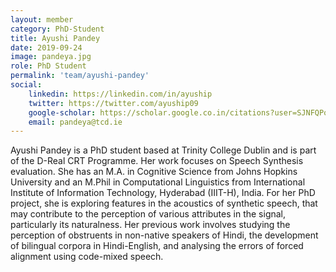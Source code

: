 ```yaml
---
layout: member
category: PhD-Student
title: Ayushi Pandey
date: 2019-09-24
image: pandeya.jpg
role: PhD Student
permalink: 'team/ayushi-pandey'
social:
    linkedin: https://linkedin.com/in/ayuship
    twitter: https://twitter.com/ayuship09
    google-scholar: https://scholar.google.co.in/citations?user=SJNFQPoAAAAJ&hl=en
    email: pandeya@tcd.ie
---
```



Ayushi Pandey is a PhD student based at Trinity College Dublin and is part of
the D-Real CRT Programme. Her work focuses on Speech Synthesis evaluation. She
has an M.A. in Cognitive Science from Johns Hopkins University and an M.Phil in
Computational Linguistics from International Institute of Information
Technology, Hyderabad (IIIT-H), India. For her PhD project, she is exploring features
in the acoustics of synthetic speech, that may contribute to the perception of
various attributes in the signal, particularly its naturalness. Her previous
work involves studying the perception of obstruents in non-native speakers of Hindi,
the development of bilingual corpora in Hindi-English, and analysing the errors of
forced alignment using code-mixed speech.
